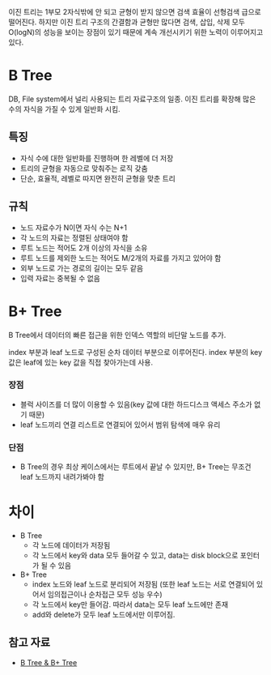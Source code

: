 이진 트리는 1부모 2자식밖에 안 되고 균형이 받지 않으면 검색 효율이 선형검색 급으로 떨어진다. 하지만 이진 트리 구조의 간결함과 균형만 많다면 검색, 삽입, 삭제 모두 O(logN)의 성능을 보이는 장점이 있기 때문에 계속 개선시키기 위한 노력이 이루어지고 있다.

# B Tree

DB, File system에서 널리 사용되는 트리 자료구조의 일종. 이진 트리를 확장해 많은 수의 자식을 가질 수 있게 일반화 시킴.

## 특징

- 자식 수에 대한 일반화를 진행하며 한 레벨에 더 저장
- 트리의 균형을 자동으로 맞춰주는 로직 갖춤
- 단순, 효율적, 레벨로 따지면 완전히 균형을 맞춘 트리

## 규칙

- 노드 자료수가 N이면 자식 수는 N+1
- 각 노드의 자료는 정렬된 상태여야 함
- 루트 노드는 적어도 2개 이상의 자식을 소유
- 루트 노드를 제외한 노드는 적어도 M/2개의 자료를 가지고 있어야 함
- 외부 노드로 가는 경로의 길이는 모두 같음
- 입력 자료는 중복될 수 없음

# B+ Tree

B Tree에서 데이터의 빠른 접근을 위한 인덱스 역할의 비단말 노드를 추가.

index 부분과 leaf 노드로 구성된 순차 데이터 부분으로 이루어진다. index 부분의 key 값은 leaf에 있는 key 값을 직접 찾아가는데 사용.

### 장점

- 블럭 사이즈를 더 많이 이용할 수 있음(key 값에 대한 하드디스크 액세스 주소가 없기 때문)
- leaf 노드끼리 연결 리스트로 연결되어 있어서 범위 탐색에 매우 유리

### 단점

- B Tree의 경우 최상 케이스에서는 루트에서 끝날 수 있지만, B+ Tree는 무조건 leaf 노드까지 내려가봐야 함

# 차이

- B Tree
  - 각 노드에 데이터가 저장됨
  - 각 노드에서 key와 data 모두 들어갈 수 있고, data는 disk block으로 포인터가 될 수 있음
- B+ Tree
  - index 노드와 leaf 노드로 분리되어 저장됨 (또한 leaf 노드는 서로 연결되어 있어서 임의접근이나 순차접근 모두 성능 우수)
  - 각 노드에서 key만 들어감. 따라서 data는 모두 leaf 노드에만 존재
  - add와 delete가 모두 leaf 노드에서만 이루어짐.

## 참고 자료

- [B Tree & B+ Tree](https://gyoogle.dev/blog/computer-science/data-structure/B%20Tree%20&%20B+%20Tree.html)

